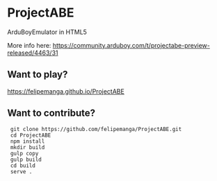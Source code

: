 # ProjectABE
ArduBoyEmulator in HTML5

More info here: https://community.arduboy.com/t/projectabe-preview-released/4463/31

## Want to play?
   https://felipemanga.github.io/ProjectABE

## Want to contribute?

     git clone https://github.com/felipemanga/ProjectABE.git
     cd ProjectABE
     npm install
     mkdir build
     gulp copy
     gulp build
     cd build
     serve .


     
     